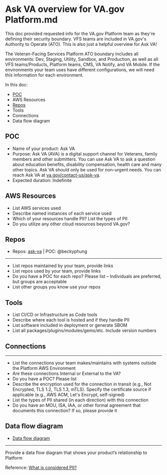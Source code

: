 # Ask VA overview for VA.gov Platform.md
This doc provided requested info for the VA.gov Platform team as they're defining their security boundary. VFS teams are included in VA.gov's Authority to Operate (ATO). This is also just a helpful overview for Ask VA!

The Veteran-Facing Services Platform ATO boundary includes all environments: Dev, Staging, Utility, Sandbox, and Production, as well as all VFS teams/Products, Platform teams, CMS, VA Notify, and VA Mobile. If the environments your team uses have different configurations, we will need this information for each environment.

In this doc:
- [POC](#POC)
- AWS Resources
- [Repos](#repos)
- Tools
- Connections
- Data flow diagram
  

## POC
- Name of your product: Ask VA 
- Purpose: Ask VA (AVA) is a digital support channel for Veterans, family members and other submitters. You can use Ask VA to ask a question about education benefits, disability compensation, health care and many other topics. Ask VA should only be used for non-urgent needs. You can reach Ask VA at [va.gov/contact-us/ask-va](https://www.va.gov/contact-us/ask-va/).
- Expected duration: Indefinite

## AWS Resources
- List AWS services used
- Describe named instances of each service used
- Which of your resources handle PII? List the types of PII
- Do you utilize any other cloud resources beyond VA.gov?

## Repos
- Repos: [ask-va](https://github.com/department-of-veterans-affairs/ask-va) | POC: @beckyphung
---
- List repos maintained by your team, provide links
- List repos used by your team, provide links
- Do you have a POC for each repo? Please list – Individuals are preferred, but groups are acceptable
- List other groups you know use your repos
 
## Tools
- List CI/CD or Infrastructure as Code tools
- Describe where each tool is hosted and if they handle PII
- List software included in deployment or generate SBOM
- List all packages/plugins/modules/gems/etc. Include version numbers
 
## Connections
---
- List the connections your team makes/maintains with systems outside the Platform AWS Environment
- Are these connections Internal or External to the VA?
- Do you have a POC? Please list
- Describe the encryption used for the connection in transit (e.g., Not Encrypted, TLS 1.2, TLS 1.3, mTLS). Specify the certificate source if applicable (e.g., AWS ACM, Let's Encrypt, self-signed)
- List the types of PII shared (in each direction) with this connection
- Do you have an MOU, ISA, IAA, or other formal agreement that documents this connection? If so, please provide it

## Data flow diagram
- [Data flow diagram](https://github.com/department-of-veterans-affairs/va.gov-team-sensitive/blob/master/platform/engineering/collaboration-cycle/architecture-intent/diagrams/ask-va/data-flow-20250106.md)
---
Provide a data flow diagram that shows your product’s relationship to Platform

Reference: [What is considered PII?](https://dsva.slack.com/archives/C01CJV0L9PS/p1751551763852079)
